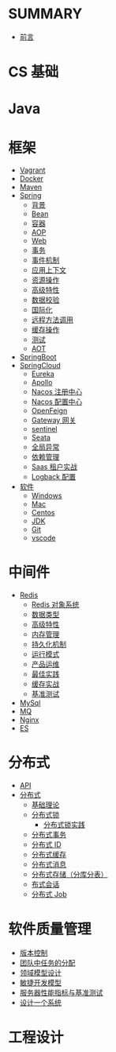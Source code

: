 # SUMMARY

- [前言](./README.md)

# CS 基础

# Java

# 框架

- [Vagrant](./03-framework/vagrant.md)
- [Docker](./03-framework/docker.md)
- [Maven](./03-framework/maven.md)
- [Spring](./03-framework/spring/README.md)
  - [背景](./03-framework/spring/background.md)
  - [Bean](./03-framework/spring/bean.md)
  - [容器](./03-framework/spring/container.md)
  - [AOP](./03-framework/spring/aop.md)
  - [Web](./03-framework/spring/web.md)
  - [事务](./03-framework/spring/transaction.md)
  - [事件机制](./03-framework/spring/event.md)
  - [应用上下文](./03-framework/spring/applicationcontext.md)
  - [资源操作]()
  - [高级特性]()
  - [数据校验]()
  - [国际化]()
  - [远程方法调用]()
  - [缓存操作]()
  - [测试]()
  - [AOT](./03-framework/spring/aot.md)
- [SpringBoot](./03-framework/springboot.md)
- [SpringCloud](./03-framework/springcloud/README.md)
  - [Eureka](./03-framework/springcloud/ch01-eureka.md)
  - [Apollo](./03-framework/springcloud/ch02-apollo.md)
  - [Nacos 注册中心](./03-framework/springcloud/ch03-nacos-register.md)
  - [Nacos 配置中心](./03-framework/springcloud/ch04-nacos-config.md)
  - [OpenFeign](./03-framework/springcloud/ch05-openfeign.md)
  - [Gateway 网关](./03-framework/springcloud/ch06-gateway.md)
  - [sentinel](./03-framework/springcloud/ch07-sentinel.md)
  - [Seata](./03-framework/springcloud/ch08-seata.md)
  - [全局异常](./03-framework/springcloud/ch99-appendix01-globalresponseandnacosexception.md)
  - [依赖管理](./03-framework/springcloud/ch99-appendix02-managedependence.md)
  - [Saas 租户实战](./03-framework/springcloud/ch99-appendix03-una_saas.md)
  - [Logback 配置](./03-framework/springcloud/ch99-appendix04-logback_xml.md)
- [软件](./03-framework/software/README.md)
  - [Windows](./03-framework/software/windows.md)
  - [Mac](./03-framework/software/mac.md)
  - [Centos](./03-framework/software/centos.md)
  - [JDK](./03-framework/software/jdk.md)
  - [Git](./03-framework/software/git.md)
  - [vscode](./03-framework/software/vscode.md)

# 中间件

- [Redis](./04-middleware/redis/README.md)
  - [Redis 对象系统](./04-middleware/redis/ch01-redisobj.md)
  - [数据类型](./04-middleware/redis/ch02-datatype.md)
  - [高级特性](./04-middleware/redis/ch03-greatfeature.md)
  - [内存管理](./04-middleware/redis/ch04-memorymanage.md)
  - [持久化机制](./04-middleware/redis/ch05-durationtodisk.md)
  - [运行模式](./04-middleware/redis/ch06-running-mode.md)
  - [产品运维](./04-middleware/redis/ch07-product-devops.md)
  - [最佳实践](./04-middleware/redis/ch08-best-pratice.md)
  - [缓存实战](./04-middleware/redis/ch09-appendix01-local-distribute-cache-pratice.md)
  - [基准测试](./04-middleware/redis/ch09-appendix02-benchmark.md)
- [MySql](./04-middleware/mysql.md)
- [MQ](./04-middleware/mq.md)
- [Nginx](./04-middleware/nginx.md)
- [ES](./04-middleware/es.md)

# 分布式

- [API](./05-distribution/api.md)
- [分布式](./05-distribution/distribution/README.md)
  - [基础理论](./05-distribution/distribution/theory.md)
  - [分布式锁](./05-distribution/lock/README.md)
    - [分布式锁实践](./05-distribution/lock/practice.md)
  - [分布式事务](./05-distribution/distribution/transaction.md)
  - [分布式 ID](./05-distribution/distribution/id.md)
  - [分布式缓存](./05-distribution/distribution/cache.md)
  - [分布式消息](./05-distribution/distribution/message.md)
  - [分布式存储（分库分表）](./05-distribution/distribution/duration.md)
  - [布式会话](./05-distribution/distribution/session.md)
  - [分布式 Job](./05-distribution/distribution/job.md)

# 软件质量管理

- [版本控制](./06-devops/use-cvs.md)
- [团队中任务的分配](./06-devops/split-task.md)
- [领域模型设计](./06-devops/DDD.md)
- [敏捷开发模型](./06-devops/crum.md)
- [服务器性能指标与基准测试](./06-devops/test.md)
- [设计一个系统](./06-devops/system-design.md)

# 工程设计
